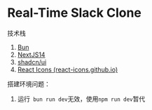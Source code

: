 # Real-Time Slack Clone

技术栈

1. [Bun](https://bun.sh/)
2. [NextJS14](https://nextjs.org/docs/getting-started/installation)
3. [shadcn/ui](https://ui.shadcn.com/docs/installation/next)
4. [React Icons (react-icons.github.io)](https://react-icons.github.io/react-icons/)

搭建环境问题：

1. 运行` bun run dev`无效，使用`npm run dev`暂代
